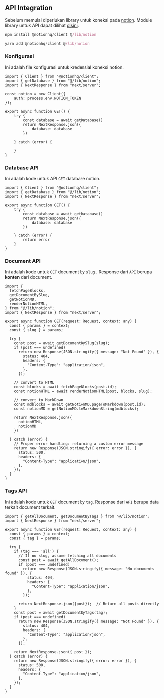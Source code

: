 ## API Integration

Sebelum memulai diperlukan library untuk koneksi pada [notion](https://www.notion.so/). Module library untuk API dapat dilihat [disini](https://github.com/rosfandy/notion-integration).

```jsx
npm install @notionhq/client @/lib/notion
```

```jsx
yarn add @notionhq/client @/lib/notion
```

### Konfigurasi

Ini adalah file konfigurasi untuk kredensial koneksi notion. 

```tsx
import { Client } from "@notionhq/client";
import { getDatabase } from "@/lib/notion";
import { NextResponse } from "next/server";

const notion = new Client({
    auth: process.env.NOTION_TOKEN,
});

export async function GET() {
    try {
        const database = await getDatabase()
        return NextResponse.json({
            database: database
        })
    
    } catch (error) {
        
    }
}
```

### Database API

Ini adalah kode untuk API `GET` database notion.

```tsx
import { Client } from "@notionhq/client";
import { getDatabase } from "@/lib/notion";
import { NextResponse } from "next/server";

export async function GET() {
    try {
        const database = await getDatabase()
        return NextResponse.json({
            database: database
        })
    
    } catch (error) {
        return error
    }
}
```

### Document API

Ini adalah kode untuk `GET` document by `slug` . Response dari `API` berupa **konten** dari document.

```tsx
import {
  fetchPageBlocks,
  getDocumentBySlug,
  getNotionMD,
  renderNotionHTML,
} from "@/lib/notion";
import { NextResponse } from "next/server";

export async function GET(request: Request, context: any) {
  const { params } = context;
  const { slug } = params;

  try {
    const post = await getDocumentBySlug(slug);
    if (post === undefined)   
      return new Response(JSON.stringify({ message: "Not Found" }), {
        status: 404,
        headers: {
          "Content-Type": "application/json",
        },
      });

    // convert to HTML
    const blocks = await fetchPageBlocks(post.id);
    const notionHTML = await renderNotionHTML(post, blocks, slug);

    // convert to MarkDown
    const mdblocks = await getNotionMD.pageToMarkdown(post.id);
    const notionMD = getNotionMD.toMarkdownString(mdblocks);
  
    return NextResponse.json({
      notionHTML,
      notionMD
    })

  } catch (error) {
    // Proper error handling: returning a custom error message
    return new Response(JSON.stringify({ error: error }), {
      status: 500,
      headers: {
        "Content-Type": "application/json",
      },
    });
  }
}

```

### Tags API

Ini adalah kode untuk `GET` document by `tag`. Response dari `API` berupa data terkait document terkait.

```tsx
import { getAllDocument, getDocumentByTags } from "@/lib/notion";
import { NextResponse } from "next/server";

export async function GET(request: Request, context: any) {
  const { params } = context;
  const { tag } = params; 

  try {
    if (tag === 'all') {
      // If no slug, assume fetching all documents
      const post = await getAllDocument();
      if (post === undefined)
        return new Response(JSON.stringify({ message: "No documents found" }), {
          status: 404,
          headers: {
            "Content-Type": "application/json",
          },
        });

      return NextResponse.json({post});  // Return all posts directly
    }
    const post = await getDocumentByTags(tag);
    if (post === undefined)
      return new Response(JSON.stringify({ message: "Not Found" }), {
        status: 404,
        headers: {
          "Content-Type": "application/json",
        },
      });

    return NextResponse.json({ post });
  } catch (error) {
    return new Response(JSON.stringify({ error: error }), {
      status: 500,
      headers: {
        "Content-Type": "application/json",
      },
    });
  }
}

```
